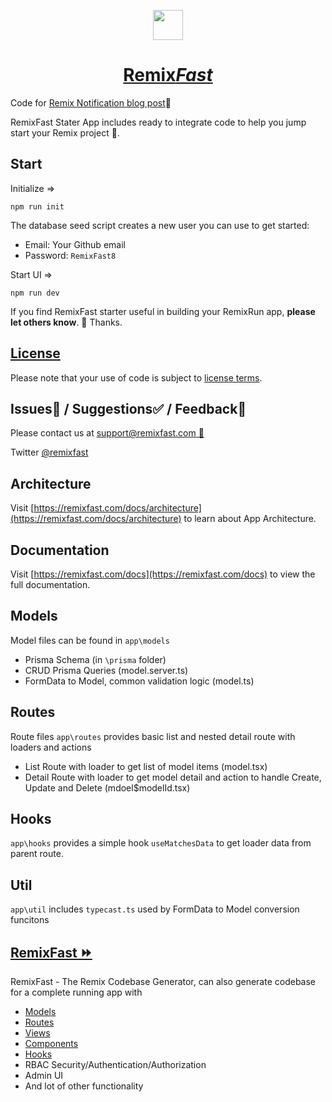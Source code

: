 <p align="center">
  <a href="https://remixfast.com">
    <img src="https://remixfast.com/images/logo.png" height="48px" width="48px">
    <h1 align="center">Remix<i>Fast</i></h1>
  </a>
</p>

Code for [Remix Notification blog post](https://remixfast.com/blog/remix-notification)👀

RemixFast Stater App includes ready to integrate code to help you jump start your Remix project 🚀.

## Start

Initialize =>

```
npm run init
```

The database seed script creates a new user you can use to get started:

- Email: Your Github email
- Password: `RemixFast8`

Start UI =>

```
npm run dev
```

If you find RemixFast starter useful in building your RemixRun app, **please let others know**. 🙏 Thanks.

## [License](https://www.remixfast.com/license)

Please note that your use of code is subject to [license terms](https://www.remixfast.com/license).

## Issues🐛 / Suggestions✅ / Feedback🤔

Please contact us at [support@remixfast.com 💌](mailto://support@remixfast.com)

Twitter [@remixfast](https://twitter.com/remixfast)

## Architecture

Visit [https://remixfast.com/docs/architecture](https://remixfast.com/docs/architecture) to learn about App Architecture.

## Documentation

Visit [https://remixfast.com/docs](https://remixfast.com/docs) to view the full documentation.

## Models

Model files can be found in `app\models`

- Prisma Schema (in `\prisma` folder)
- CRUD Prisma Queries (model.server.ts)
- FormData to Model, common validation logic (model.ts)

## Routes

Route files `app\routes` provides basic list and nested detail route with loaders and actions

- List Route with loader to get list of model items (model.tsx)
- Detail Route with loader to get model detail and action to handle Create, Update and Delete (mdoel\$modelId.tsx)

## Hooks

`app\hooks` provides a simple hook `useMatchesData` to get loader data from parent route.

## Util

`app\util` includes `typecast.ts` used by FormData to Model conversion funcitons

## [RemixFast ⏩](https://remixfast.com)

RemixFast - The Remix Codebase Generator, can also generate codebase for a complete running app with

- [Models](https://remixfast.com/docs/models)
- [Routes](https://remixfast.com/docs/routes)
- [Views](https://remixfast.com/docs/views)
- [Components](https://remixfast.com/docs/components)
- [Hooks](https://remixfast.com/docs/hooks)
- RBAC Security/Authentication/Authorization
- Admin UI
- And lot of other functionality

